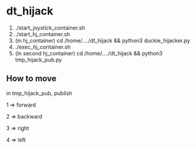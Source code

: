 # dt_hijack

1. ./start_joystick_container.sh
2. ./start_hj_container.sh
3. (in hj_container) cd /home/..../dt_hijack && python3 duckie_hijacker.py
4. ./exec_hj_container.sh
5. (in second hj_container) cd /home/..../dt_hijack && python3 tmp_hijack_pub.py



## How to move
in tmp_hijack_pub, publish

1 => forward

2 => backward

3 => right

4 => left
